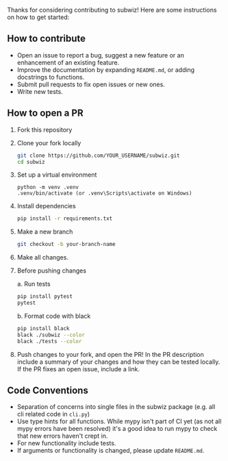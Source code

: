 Thanks for considering contributing to subwiz! Here are some instructions on how to get started:

## How to contribute

- Open an issue to report a bug, suggest a new feature or an enhancement of an existing feature.
- Improve the documentation by expanding `README.md`, or adding docstrings to functions.
- Submit pull requests to fix open issues or new ones.
- Write new tests.


## How to open a PR

1. Fork this repository
2. Clone your fork locally
    ```bash
    git clone https://github.com/YOUR_USERNAME/subwiz.git
    cd subwiz
    ```
3. Set up a virtual environment
    ```
    python -m venv .venv
    .venv/bin/activate (or .venv\Scripts\activate on Windows)
    ```
4. Install dependencies
    ```bash
    pip install -r requirements.txt
    ```
5. Make a new branch
    ```bash
    git checkout -b your-branch-name
    ```
6. Make all changes.
7. Before pushing changes

   a. Run tests
    ```bash
    pip install pytest
    pytest
    ```
   b. Format code with black
    ```bash
    pip install black
    black ./subwiz --color
    black ./tests --color
    ```
8. Push changes to your fork, and open the PR! In the PR description include a summary of your changes and
   how they can be tested locally. If the PR fixes an open issue, include a link.

## Code Conventions

- Separation of concerns into single files in the subwiz package (e.g. all cli related code in `cli.py`)
- Use type hints for all functions. While mypy isn't part of CI yet (as not all mypy errors have been resolved) 
  it's a good idea to run mypy to check that new errors haven't crept in.
- For new functionality include tests.
- If arguments or functionality is changed, please update `README.md`.
